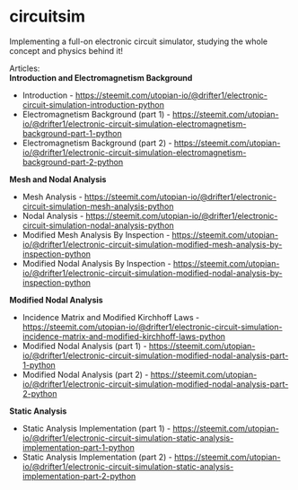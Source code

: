 # circuitsim
Implementing a full-on electronic circuit simulator, studying the whole concept and physics behind it!

Articles:  
**Introduction and Electromagnetism Background**  
- Introduction - https://steemit.com/utopian-io/@drifter1/electronic-circuit-simulation-introduction-python  
- Electromagnetism Background (part 1) - https://steemit.com/utopian-io/@drifter1/electronic-circuit-simulation-electromagnetism-background-part-1-python  
- Electromagnetism Background (part 2) - https://steemit.com/utopian-io/@drifter1/electronic-circuit-simulation-electromagnetism-background-part-2-python

**Mesh and Nodal Analysis**  
- Mesh Analysis - https://steemit.com/utopian-io/@drifter1/electronic-circuit-simulation-mesh-analysis-python  
- Nodal Analysis - https://steemit.com/utopian-io/@drifter1/electronic-circuit-simulation-nodal-analysis-python  
- Modified Mesh Analysis By Inspection - https://steemit.com/utopian-io/@drifter1/electronic-circuit-simulation-modified-mesh-analysis-by-inspection-python  
- Modified Nodal Analysis By Inspection - https://steemit.com/utopian-io/@drifter1/electronic-circuit-simulation-modified-nodal-analysis-by-inspection-python

**Modified Nodal Analysis** 
- Incidence Matrix and Modified Kirchhoff Laws - https://steemit.com/utopian-io/@drifter1/electronic-circuit-simulation-incidence-matrix-and-modified-kirchhoff-laws-python  
- Modified Nodal Analysis (part 1) - https://steemit.com/utopian-io/@drifter1/electronic-circuit-simulation-modified-nodal-analysis-part-1-python  
- Modified Nodal Analysis (part 2) - https://steemit.com/utopian-io/@drifter1/electronic-circuit-simulation-modified-nodal-analysis-part-2-python

**Static Analysis** 
- Static Analysis Implementation (part 1) - https://steemit.com/utopian-io/@drifter1/electronic-circuit-simulation-static-analysis-implementation-part-1-python  
- Static Analysis Implementation (part 2) - https://steemit.com/utopian-io/@drifter1/electronic-circuit-simulation-static-analysis-implementation-part-2-python
